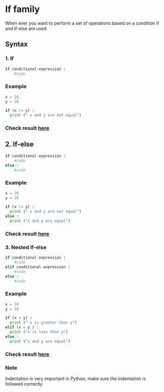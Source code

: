 # If family

When ever you want to perform a set of operations based on a condition if and if-else are used.

## Syntax

### 1. If

```py
if conditional-expression :
    #code
```
### Example

```py
x = 10
y = 20

if (x != y) : 
  print (" x and y are not equal") 
```
### Check result [here](https://onecompiler.com/python/3vjkc68vc)

## 2. If-else

```py
if conditional-expression :
    #code
else :
    #code
```
### Example

```py
x = 10
y = 10

if (x != y) : 
  print (" x and y are not equal")
else :
  print ("x and y are equal")
```
### Check result [here](https://onecompiler.com/python/3vjkc4nsu)

### 3. Nested If-else

```py
if conditional-expression :
    #code
elif conditional-expression :
    #code
else :
    #code
```

### Example

```py
x = 10
y = 20

if (x > y) :
  print (" x is greater than y")
elif (x < y ) :
  print ("x is less than y") 
else :
  print ("x and y are equal")
```
### Check result [here](https://onecompiler.com/python/3vjkbdx5j)

### Note
Indentation is very important in Python, make sure the indentation is followed correctly 
